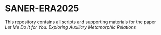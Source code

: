 # SANER-ERA2025
This repository contains all scripts and supporting materials for the paper *Let Me Do It for You: Exploring Auxiliary Metamorphic Relations* 
